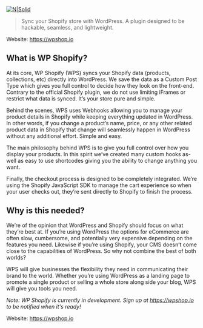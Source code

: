 [![N|Solid](https://simpleblend.net/wpshop-temp-logo-new.png)](https://wpshop.io)

> Sync your Shopify store with WordPress. A plugin designed to be hackable, seamless, and lightweight.

Website: https://wpshop.io

## What is WP Shopify?
At its core, WP Shopify (WPS) syncs your Shopify data (products, collections, etc) directly into WordPress. We save the data as a Custom Post Type which gives you full control to decide how they look on the front-end. Contrary to the official Shopify plugin, we do not use limiting iFrames or restrict what data is synced. It’s your store pure and simple.

Behind the scenes, WPS uses Webhooks allowing you to manage your product details in Shopify while keeping everything updated in WordPress. In other words, if you change a product’s name, price, or any other related product data in Shopify that change will seamlessly happen in WordPress without any additional effort. Simple and easy.

The main philosophy behind WPS is to give you full control over how you display your products. In this spirit we’ve created many custom hooks as-well as easy to use shortcodes giving you the ability to change anything you want.

Finally, the checkout process is designed to be completely integrated. We’re using the Shopify JavaScript SDK to manage the cart experience so when your user checks out, they’re sent directly to Shopify to finish the process.

## Why is this needed?
We’re of the opinion that WordPress and Shopify should focus on what they’re best at. If you’re using WordPress the options for eCommerce are often slow, cumbersome, and potentially very expensive depending on the features you need. Likewise if you’re using Shopify, your CMS doesn’t come close to the capabilities of WordPress. So why not combine the best of both worlds?

WPS will give businesses the flexibility they need in communicating their brand to the world. Whether you’re using WordPress as a landing page to promote a single product or selling a whole store along side your blog, WPS will give you tools you need.

*Note: WP Shopify is currently in development. Sign up at https://wpshop.io to be notified when it's ready!*

Website: https://wpshop.io

